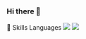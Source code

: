 ### Hi there 👋
💪 Skills
Languages
<img src="https://img.shields.io/badge/<LABEL>-<MESSAGE>-<COLOR>)"/>
<img src="https://img.shields.io/badge/python-#3776AB?style=for-the-badge&logo=python&logoColor=white">
<!--
**qjatjr1285/qjatjr1285** is a ✨ _special_ ✨ repository because its `README.md` (this file) appears on your GitHub profile.

Here are some ideas to get you started:

- 🔭 I’m currently working on ...
- 🌱 I’m currently learning ...
- 👯 I’m looking to collaborate on ...
- 🤔 I’m looking for help with ...
- 💬 Ask me about ...
- 📫 How to reach me: ...
- 😄 Pronouns: ...
- ⚡ Fun fact: ...
-->
